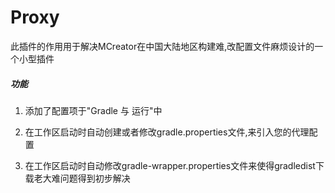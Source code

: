# Proxy

此插件的作用用于解决MCreator在中国大陆地区构建难,改配置文件麻烦设计的一个小型插件

##### 功能

1. 添加了配置项于"Gradle 与 运行"中

2. 在工作区启动时自动创建或者修改gradle.properties文件,来引入您的代理配置

3. 在工作区启动时自动修改gradle-wrapper.properties文件来使得gradledist下载老大难问题得到初步解决
